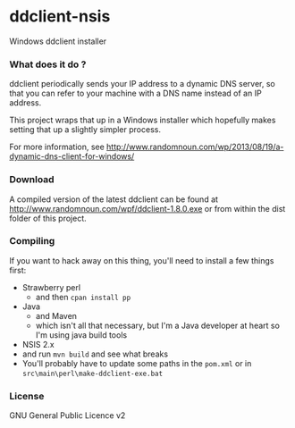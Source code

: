 
# ddclient-nsis
Windows ddclient installer

### What does it do ? 

ddclient periodically sends your IP address to a dynamic DNS server, so that you can refer to your machine with a DNS name instead of an IP address.

This project wraps that up in a Windows installer which hopefully makes setting that up a slightly simpler process.

For more information, see http://www.randomnoun.com/wp/2013/08/19/a-dynamic-dns-client-for-windows/

### Download

A compiled version of the latest ddclient can be found at http://www.randomnoun.com/wpf/ddclient-1.8.0.exe
or from within the dist folder of this project.

### Compiling

If you want to hack away on this thing, you'll need to install a few things first:

* Strawberry perl
   * and then `cpan install pp`
* Java
   * and Maven
   * which isn't all that necessary, but I'm a Java developer at heart so I'm using java build tools
* NSIS 2.x
* and run `mvn build` and see what breaks
* You'll probably have to update some paths in the `pom.xml` or in `src\main\perl\make-ddclient-exe.bat`


### License

GNU General Public Licence v2
